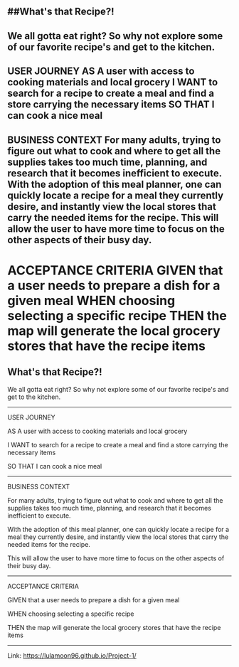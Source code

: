 
##What's that Recipe?!
---
We all gotta eat right? So why not explore some of our favorite recipe's and get to the kitchen.
---
USER JOURNEY
AS A user with access to cooking materials and local grocery
I WANT to search for a recipe to create a meal and find a store carrying the necessary items
SO THAT I can cook a nice meal
---
BUSINESS CONTEXT
For many adults, trying to figure out what to cook and where to get all the supplies takes too much time, planning, and research that it becomes inefficient to execute. 
With the adoption of this meal planner, one can quickly locate a recipe for a meal they currently desire, and instantly view the local stores that carry the needed items for the recipe. 
This will allow the user to have more time to focus on the other aspects of their busy day.
---
ACCEPTANCE CRITERIA
GIVEN that a user needs to prepare a dish for a given meal
WHEN choosing selecting a specific recipe
THEN the map will generate the local grocery stores that have the recipe items
=======
What's that Recipe?!
---

We all gotta eat right? So why not explore some of our favorite recipe's and get to the kitchen.

---
USER JOURNEY

AS A user with access to cooking materials and local grocery

I WANT to search for a recipe to create a meal and find a store carrying the necessary items

SO THAT I can cook a nice meal

---
BUSINESS CONTEXT

For many adults, trying to figure out what to cook and where to get all the supplies takes too much time, planning, and research that it becomes inefficient to execute. 

With the adoption of this meal planner, one can quickly locate a recipe for a meal they currently desire, and instantly view the local stores that carry the needed items for the recipe. 

This will allow the user to have more time to focus on the other aspects of their busy day.

---
ACCEPTANCE CRITERIA

GIVEN that a user needs to prepare a dish for a given meal

WHEN choosing selecting a specific recipe

THEN the map will generate the local grocery stores that have the recipe items

---
Link: https://lulamoon96.github.io/Project-1/

